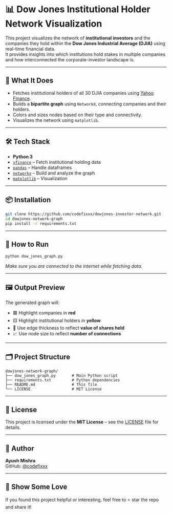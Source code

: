 # 📊 Dow Jones Institutional Holder Network Visualization

This project visualizes the network of **institutional investors** and the companies they hold within the **Dow Jones Industrial Average (DJIA)** using real-time financial data.  
It provides insights into which institutions hold stakes in multiple companies and how interconnected the corporate-investor landscape is.

---

## 🧠 What It Does

- Fetches institutional holders of all 30 DJIA companies using [Yahoo Finance](https://finance.yahoo.com/).
- Builds a **bipartite graph** using `NetworkX`, connecting companies and their holders.
- Colors and sizes nodes based on their type and connectivity.
- Visualizes the network using `matplotlib`.

---

## 🛠️ Tech Stack

- **Python 3**
- [`yfinance`](https://pypi.org/project/yfinance/) – Fetch institutional holding data
- [`pandas`](https://pandas.pydata.org/) – Handle dataframes
- [`networkx`](https://networkx.org/) – Build and analyze the graph
- [`matplotlib`](https://matplotlib.org/) – Visualization

---

## 📦 Installation

```bash
git clone https://github.com/codefixxx/dowjones-investor-network.git
cd dowjones-network-graph
pip install -r requirements.txt
```

---

## 🚀 How to Run

```bash
python dow_jones_graph.py
```

*Make sure you are connected to the internet while fetching data.*

---

## 🖼️ Output Preview

The generated graph will:

- 🟥 Highlight companies in **red**
- 🟨 Highlight institutional holders in **yellow**
- 📏 Use edge thickness to reflect **value of shares held**
- 📈 Use node size to reflect **number of connections**

---

## 🗂️ Project Structure

```
dowjones-network-graph/
├── dow_jones_graph.py       # Main Python script
├── requirements.txt         # Python dependencies
├── README.md                # This file
└── LICENSE                  # MIT License
```

---

## 📄 License

This project is licensed under the **MIT License** – see the [LICENSE](./LICENSE) file for details.

---

## 👤 Author

**Ayush Mishra**  
GitHub: [@codefixxx](https://github.com/codefixxx)

---

## 🌟 Show Some Love

If you found this project helpful or interesting, feel free to ⭐ star the repo and share it!
